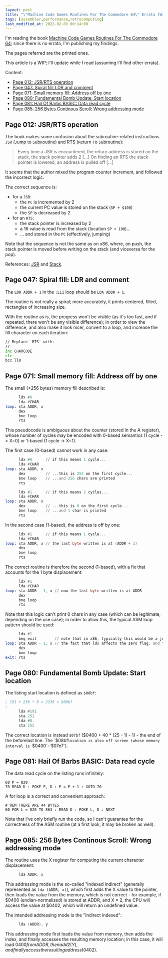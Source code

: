 ```yaml
---
layout: post
title: "\"Machine Code Games Routines For The Commodore 64\" Errata (WIP)"
tags: [assembler,performance,retrocomputing]
last_modified_at: 2022-02-03 00:14:00
---
```


I'm reading the book [Machine Code Games Routines For The Commodore 64](https://archive.org/details/Machine_Code_Games_Routines_for_the_Commodore_64); since there is no errata, I'm publishing my findings.

The pages referred are the printed ones.

This article is a WIP; I'll update while I read (assuming I'll find other errata).

Content:

- [Page 012: JSR/RTS operation](/Machine-Code-Games-Routines-For-The-Commodore-64-Errata#page-012-jsrrts-operation)
- [Page 047: Spiral fill: LDR and comment](/Machine-Code-Games-Routines-For-The-Commodore-64-Errata#page-047-spiral-fill-ldr-and-comment)
- [Page 071: Small memory fill: Address off by one](/Machine-Code-Games-Routines-For-The-Commodore-64-Errata#page-071-small-memory-fill-address-off-by-one)
- [Page 080: Fundamental Bomb Update: Start location](/Machine-Code-Games-Routines-For-The-Commodore-64-Errata#page-080-fundamental-bomb-update-start-location)
- [Page 081: Hail Of Barbs BASIC: Data read cycle](/Machine-Code-Games-Routines-For-The-Commodore-64-Errata#page-081-hail-of-barbs-basic-data-read-cycle)
- [Page 085: 256 Bytes Continous Scroll: Wrong addressing mode](/Machine-Code-Games-Routines-For-The-Commodore-64-Errata#page-085-256-bytes-continous-scroll-wrong-addressing-mode)

## Page 012: JSR/RTS operation

The book makes some confusion about the subroutine-related instructions `JSR` (`J`ump to `S`ub`R`outine) and RTS (`R`eturn `T`o `S`ubroutine):

> Every time a JSR is encountered, the return address is stored on the stack, the stack pointer adds 2 [...]
> On finding an RTS the stack pointer is lowered, an address is pulled off [...]

It seems that the author mixed the program counter increment, and followed the incorrect logic.

The correct sequence is:

- for a `JSR`:
  - the `PC` is incremented by 2
  - the current PC value is stored on the stack (`SP + $100`)
  - the `SP` is decreased by 2
- for an `RTS`:
  - the stack pointer is increased by 2
  - a 16 value is read from the stack (location `SP + 100`)...
  - ... and stored in the `PC` (effectively, jumping)

Note that the sequence is not the same as on x86, where, on push, the stack pointer is moved before writing on the stack (and viceversa for the pop).

References: [JSR](https://www.c64-wiki.com/wiki/JSR) and [Stack](https://www.c64-wiki.com/wiki/Stack).

## Page 047: Spiral fill: LDR and comment

The `LDR ADDR + 1` in the `:LL1` loop should be `LDA ADDR + 1`.

The routine is not really a spiral; more accurately, it prints centered, filled, rectangles of increasing size.

With the routine as is, the progress won't be visible (as it's too fast, and if repeated, there won't be any visible difference); in order to view the difference, and also make it look nicer, convert to a loop, and increase the fill character on each iteration:

```asm
// Replace `RTS` with:
//
inc CHARCODE
clc
bcc ll0
```

## Page 071: Small memory fill: Address off by one

The small (<256 bytes) memory fill described is:

```asm
      ldx #0
      lda #CHAR
loop: sta ADDR, x
      dex
      bne loop
      rts
```

This pseudocode is ambiguous about the counter (stored in the A register), whose number of cycles may be encoded with 0-based semantics (1 cycle -> X=0) or 1-based (1 cycle -> X=1).

The first case (0-based) cannot work in any case:

```asm
      ldx #0      // if this means 1 cycle...
      lda #CHAR
loop: sta ADDR, x
      dex         // ...this is 255 on the first cycle...
      bne loop    // ...and 256 chars are printed
      rts

      ldx #1      // if this means 2 cycles...
      lda #CHAR
loop: sta ADDR, x
      dex         // ...this is 0 on the first cycle...
      bne loop    // ...and 1 char is printed
      rts
```

In the second case (1-based), the address is off by one:

```asm
      ldx #1      // if this means 1 cycle...
      lda #CHAR
loop: sta ADDR, x // the last byte written is at (ADDR + 1)
      dex
      bne loop
      rts
```

The correct routine is therefore the second (1-based), with a fix that accounts for the 1 byte displacement:

```asm
      ldx #1
      lda #CHAR
loop: sta ADDR - 1, x // now the last byte written is at ADDR
      dex
      bne loop
      rts
```

Note that this logic can't print 0 chars in any case (which can be legitimate, depending on the use case); in order to allow this, the typical ASM loop pattern should be used:

```asm
      ldx #1
      beq exit        // note that in x86, typically this would be a jump; here, we take advantage of
loop: sta ADDR - 1, x // the fact that ldx affects the zero flag, and fall through if X is 0!
      dex
      bne loop
exit: rts
```

## Page 080: Fundamental Bomb Update: Start location

The listing start location is defined as `$08bf`:

```asm
; 191 + 256 * 8 = 2239 = $08bf
;
      lda #191
      sta 251
      lda #8
      sta 252
```

The correct location is instead `$07bf` ($0400 + 40 * (25 - 1) - 1) - the end of the beforelast line. The `$08bf`location is also off screen (whose memory interval is `$0400`-`$07e7`).

## Page 081: Hail Of Barbs BASIC: Data read cycle

The data read cycle on the listing runs infinitely:

```bas
60 P = 820
70 READ D : POKE P, D : P = P + 1 : GOTO 70
```

A for loop is a correct and convenient approach:

```bas
# REM THERE ARE 44 BYTES
60 FOR L = 820 TO 863 : READ D : POKE L, D : NEXT
```

Note that I've only briefly run the code, so I can't guarantee for the correctness of the ASM routine (at a first look, it may be broken as well).

## Page 085: 256 Bytes Continous Scroll: Wrong addressing mode

The routine uses the X register for computing the current character displacement:

```asm
      lda ADDR, x
```

This addressing mode is the so-called "Indexed indirect" (generally represented as `lda (ADDR, x)`), which first adds the X value to the pointer, then loads the value from the memory, which is not correct - for example, if $0400 (endian-normalized) is stored at ADDR, and X = 2, the CPU will access the value at $0402, which will return an undefined value.

The intended addressing mode is the "Indirect indexed":

```asm
      lda (ADDR), y
```

This addressing mode first loads the value from memory, then adds the index, and finally accesses the resulting memory location; in this case, it will load $0400 from ADDR, then add 2 (Y), and finally access the resulting address ($0402).

